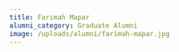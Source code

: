 ```yaml
---
title: Farimah Mapar
alumni_category: Graduate Alumni
image: /uploads/alumni/farimah-mapar.jpg
---
```

